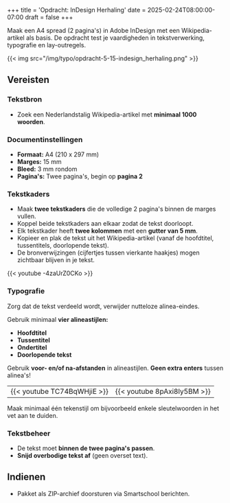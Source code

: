 +++
title = 'Opdracht: InDesign Herhaling'
date = 2025-02-24T08:00:00-07:00
draft = false
+++

Maak een A4 spread (2 pagina's) in Adobe InDesign met een Wikipedia-artikel als basis. De opdracht test je vaardigheden in tekstverwerking, typografie en lay-outregels.

{{< img src="/img/typo/opdracht-5-15-indesign_herhaling.png" >}}

## Vereisten

### Tekstbron

- Zoek een Nederlandstalig Wikipedia-artikel met **minimaal 1000 woorden**.

### Documentinstellingen

- **Formaat:** A4 (210 x 297 mm)
- **Marges:** 15 mm
- **Bleed:** 3 mm rondom
- **Pagina's:** Twee pagina's, begin op **pagina 2**

### Tekstkaders

- Maak **twee tekstkaders** die de volledige 2 pagina's binnen de marges vullen.
- Koppel beide tekstkaders aan elkaar zodat de tekst doorloopt.
- Elk tekstkader heeft **twee kolommen** met een **gutter van 5 mm**.
- Kopieer en plak de tekst uit het Wikipedia-artikel (vanaf de hoofdtitel, tussentitels, doorlopende tekst).
- De bronverwijzingen (cijfertjes tussen vierkante haakjes) mogen zichtbaar blijven in je tekst.

{{< youtube -4zaUrZ0CKo >}}

### Typografie

Zorg dat de tekst verdeeld wordt, verwijder nutteloze alinea-eindes.

Gebruik minimaal **vier alineastijlen:**

- **Hoofdtitel**
- **Tussentitel**
- **Ondertitel**
- **Doorlopende tekst**

Gebruik **voor- en/of na-afstanden** in alineastijlen. **Geen extra enters** tussen alinea's!

| | |
|-|-|
|{{< youtube TC74BqWHjiE >}}|{{< youtube 8pAxi8ly5BM >}}|

Maak minimaal één tekenstijl om bijvoorbeeld enkele sleutelwoorden in het vet aan te duiden.

### Tekstbeheer

- De tekst moet **binnen de twee pagina's passen**.
- **Snijd overbodige tekst af** (geen overset text).

## Indienen

- Pakket als ZIP-archief doorsturen via Smartschool berichten.